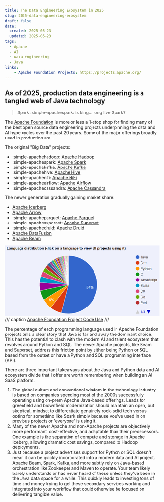 ```yaml
---
title: The Data Engineering Ecosystem in 2025
slug: 2025-data-engineering-ecosystem
draft: false
date:
  created: 2025-05-23
  updated: 2025-05-23
tags:
  - Apache
  - AI
  - Data Engineering
  - Java
links:
    - Apache Foundation Projects: https://projects.apache.org/
---
```

## As of 2025, production data engineering is a tangled web of Java technology
> Spark :simple-apachespark: is king... long live Spark?

The [Apache Foundation](https://projects.apache.org/projects.html?number) is more or
less a 1-stop shop for finding many of the best open source data engineering projects
underpinning the data and AI hype cycles over the past 20 years. Some of the major
offerings broadly used in production are...
<!-- more -->

The original "Big Data" projects:

<div class="grid cards" markdown>

* :simple-apachehadoop: [Apache Hadoop](https://projects.apache.org/project.html?hadoop)
* :simple-apachespark: [Apache Spark](https://projects.apache.org/project.html?spark)
* :simple-apachekafka: [Apache Kafka](https://projects.apache.org/project.html?kafka)
* :simple-apachehive: [Apache Hive](https://projects.apache.org/project.html?hive)
* :simple-apachenifi: [Apache NiFi](https://projects.apache.org/project.html?nifi)
* :simple-apacheairflow: [Apache Airflow](https://projects.apache.org/project.html?airflow)
* :simple-apachecassandra: [Apache Cassandra](https://projects.apache.org/project.html?cassandra)

</div>

The newer generation gradually gaining market share:

<div class="grid cards" markdown>

* [Apache Icerberg](https://projects.apache.org/project.html?iceberg)
* [Apache Arrow](https://projects.apache.org/project.html?arrow)
* :simple-apacheparquet: [Apache Parquet](https://projects.apache.org/project.html?parquet)
* :simple-apachesuperset: [Apache Superset](https://projects.apache.org/project.html?superset)
* :simple-apachedruid: [Apache Druid](https://projects.apache.org/project.html?druid)
* [Apache DataFusion](https://projects.apache.org/project.html?datafusion)
* [Apache Beam](https://projects.apache.org/project.html?beam)

</div>

![Apache by Language](apache_projects_by_language_11MAY25.png)
/// caption
[Apache Foundation Project Code Use](https://projects.apache.org/)
///

The percentage of each programming language used in Apache Foundation projects tells
a clear story that Java is far and away the dominant choice. This has the potential
to clash with the modern AI and talent ecosystem that revolves around Python and SQL.
The newer Apache projects, like Beam and Superset, address this friction point by
either being Python or SQL based from the outset or have a Python and SQL
programming interface (API).

There are three important takeaways about the Java and Python data and AI ecosystem
divide that I offer are worth remembering when building an AI SaaS platform.

1. The global culture and conventional wisdom in the technology industry is based on
   companies spending most of the 2000s successfully operating using on-prem Apache
   Java-based offerings. Leads for greenfield and brownfield modernization should
   maintain an open, but skeptical, mindset to differentiate genuinely rock-solid
   tech versus opting for something like Spark simply because you've used in on
   previous projects or 'everyone' is using it.
2. Many of the newer Apache and non-Apache projects are objectively more performant,
   cost-effective, and adaptable than their predecessors. One example is the separation
   of compute and storage in Apache Iceberg, allowing dramatic cost savings, compared to
   Hadoop deployments.
3. Just because a project advertises support for Python or SQL doesn't mean it can
   be quickly incorporated into a modern data and AI project. Apache Beam, Spark,
   Kafka, and more subtly rely on Java-based orchestration like Zookeeper and Maven to
   operate. Your team likely barely understands or has never heard of these unless
   they've been in the Java data space for a while. This quickly leads to
   investing tons of time and money trying to get these secondary services working and
   integrated into your workflow that could otherwise be focused on delivering
   tangible value.